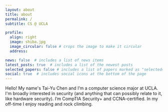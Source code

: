 ```yaml
---
layout: about
title: about
permalink: /
subtitle: CS @ UCLA

profile:
  align: right
  image: shiba.jpg
  image_circular: false # crops the image to make it circular
  address:

news: false  # includes a list of news items
latest_posts: true  # includes a list of the newest posts
selected_papers: false # includes a list of papers marked as "selected={true}"
social: true  # includes social icons at the bottom of the page
---
```


Hello! My name's Tai-Yu Chen and I’m a computer science major at UCLA. I'm broadly interested in security (and anything that can possibly relate to it, like hardware security). I’m CompTIA Security+ and CCNA-certified. In my off-time I enjoy reading and rock climbing.
